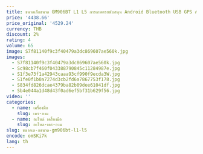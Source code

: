 ```yaml
---
title: ขนาดเล็กขนาด GM906BT L1 L5 การเกษตรสนับสนุน Android Bluetooth USB GPS ตัวรับสัญญาณ GNSS เสาอากาศโมดูล 5V baud Rate 115200
price: '4438.66'
price_original: '4529.24'
currency: THB
discount: 2%
rating: 4
volume: 65
image: S7f81140f9c3f40479a3dc869607ae560k.jpg
images:
  - S7f81140f9c3f40479a3dc869607ae560k.jpg
  - Sc98cb7f460f043388790845c11284987e.jpg
  - S1f3e73f1a42943caaa93cf990f9ecda3W.jpg
  - S1fe0f1b0a7274d3cb2fd6a7867753f178.jpg
  - S834fd826dcae4379ba82b09dee61041df.jpg
  - Sb4e044a1d48d43f0ad6ef5bf31b629f56.jpg
video: ''
categories:
  - name: เครื่องมือ
    slug: เคร-องม
  - name: อะไหล่ เครื่องมือ
    slug: อะไหล-เคร-องม
slug: ขนาดเล-กขนาด-gm906bt-l1-l5
encode: omSKi7k
lang: th
---
```

  